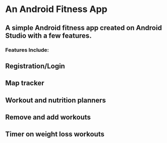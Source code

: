# An Android Fitness App

## A simple Android fitness app created on Android Studio with a few features.

### Features Include:

## Registration/Login
## Map tracker
## Workout and nutrition planners
## Remove and add workouts
## Timer on weight loss workouts
